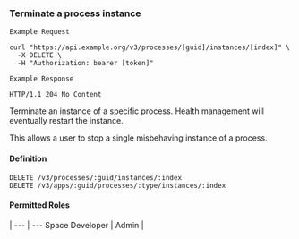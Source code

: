 ### Terminate a process instance

```
Example Request
```

```shell
curl "https://api.example.org/v3/processes/[guid]/instances/[index]" \
  -X DELETE \
  -H "Authorization: bearer [token]"
```

```
Example Response
```

```http
HTTP/1.1 204 No Content
```

Terminate an instance of a specific process. Health management will eventually restart the instance.

This allows a user to stop a single misbehaving instance of a process.

#### Definition
`DELETE /v3/processes/:guid/instances/:index` <br>
`DELETE /v3/apps/:guid/processes/:type/instances/:index`

#### Permitted Roles
 |
--- | ---
Space Developer |
Admin |